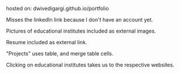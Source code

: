 hosted on: dwivedigargi.github.io/portfolio

Misses the linkedIn link because I don't have an account yet.

Pictures of educational institutes included as external images.

Resume included as external link.

"Projects" uses table, and merge table cells.

Clicking on educational institutes takes us to the respective websites.